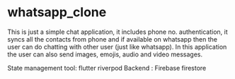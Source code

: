 # whatsapp_clone

This is just a simple chat application, it includes phone no. authentication, it syncs all the contacts from phone and if available on whatsapp then the user can do chatting with other user (just like whatsapp). In this application the user can also send images, emojis, audio and video messages.

State management tool: flutter riverpod
Backend : Firebase firestore
